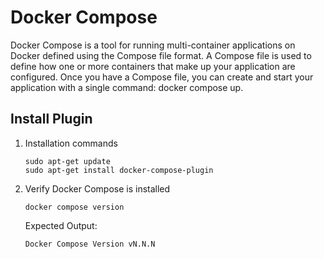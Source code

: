 # Docker Compose
Docker Compose is a tool for running multi-container applications on Docker defined using the Compose file format. A Compose file is used to define how one or more containers that make up your application are configured. Once you have a Compose file, you can create and start your application with a single command: docker compose up.

## Install Plugin
1. Installation commands
	```console
	sudo apt-get update
	sudo apt-get install docker-compose-plugin
	```

2. Verify Docker Compose is installed
	```console
	docker compose version
	```

	Expected Output: 
	```
	Docker Compose Version vN.N.N
	```